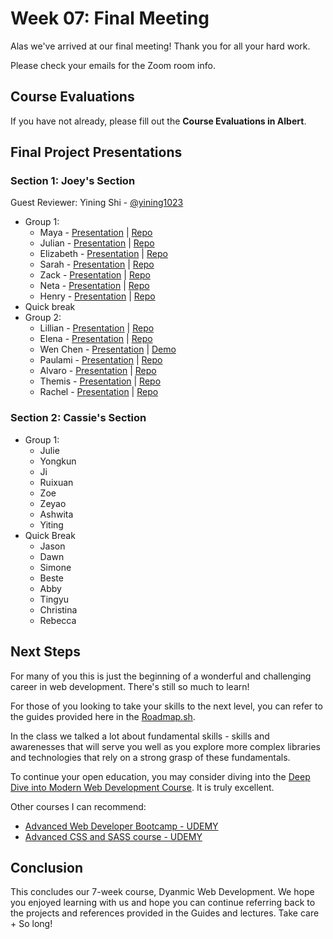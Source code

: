 # Week 07: Final Meeting

Alas we've arrived at our final meeting! Thank you for all your hard work. 

Please check your emails for the Zoom room info. 

## Course Evaluations

If you have not already, please fill out the **Course Evaluations in Albert**.

## Final Project Presentations

### Section 1: Joey's Section

Guest Reviewer: Yining Shi - [@yining1023](https://1023.io)

* Group 1:
    * Maya - [Presentation](https://vimeo.com/400029799) | [Repo](https://github.com/mayapruitt/Thesis_2020)
    * Julian - [Presentation](https://www.youtube.com/watch?v=QQHi4SgirS4&feature=youtu.be) | [Repo](https://github.com/juliantisomathews/biodesign)
    * Elizabeth - [Presentation](https://www.youtube.com/watch?v=hBtl36URvp4&feature=youtu.be) | [Repo](https://github.com/blatinegra/assignment-4)
    * Sarah - [Presentation](https://youtu.be/gCwgPvSb4XU) | [Repo](https://github.com/sarahliriano/diary-final-r)
    * Zack - [Presentation](https://cuinjune-?mongo-synth.glitch.me/) | [Repo](https://github.com/cuinjune/mongo-synth)
    * Neta - [Presentation](https://youtu.be/7-Aiut1pkfk ) | [Repo](https://github.com/netanoir/black-photo-booth)
    * Henry - [Presentation](https://vimeo.com/399769540) | [Repo](https://github.com/henrywang95/restart2020)
* Quick break
* Group 2:
    * Lillian - [Presentation](#) | [Repo](https://github.com/lillianritchie/DWD-FINAL)
    * Elena - [Presentation](https://www.youtube.com/watch?v=wKZ9cbiERiI) | [Repo]()
    * Wen Chen - [Presentation](#) | [Demo](https://wenchen1114-dwd-gay-right-time-line.glitch.me/)
    * Paulami - [Presentation](https://www.youtube.com/watch?v=HDFDubWNhrU&feature=youtu.be) | [Repo](https://github.com/Paulami/feelings-log)
    * Alvaro - [Presentation](#) | [Repo](https://github.com/lacouture100/Dynamic-Web-Development-Final-Project)
    * Themis - [Presentation](https://www.youtube.com/watch?v=11yXDBP00xk&feature=youtu.be) | [Repo](https://github.com/themiscadiz/Final-dwd)
    * Rachel - [Presentation](https://www.youtube.com/watch?v=GQG_W5NManI&feature=youtu.be) | [Repo](https://github.com/raclim/love-app)

### Section 2: Cassie's Section

* Group 1:
   * Julie
   * Yongkun
   * Ji
   * Ruixuan
   * Zoe
   * Zeyao
   * Ashwita
   * Yiting
* Quick Break
   * Jason
   * Dawn
   * Simone
   * Beste
   * Abby
   * Tingyu
   * Christina
   * Rebecca



## Next Steps

For many of you this is just the beginning of a wonderful and challenging career in web development. There's still so much to learn!

For those of you looking to take your skills to the next level, you can refer to the guides provided here in the [Roadmap.sh](https://roadmap.sh/). 

In the class we talked a lot about fundamental skills - skills and awarenesses that will serve you well as you explore more complex libraries and technologies that rely on a strong grasp of these fundamentals. 

To continue your open education, you may consider diving into the [Deep Dive into Modern Web Development Course](https://fullstackopen.com/en/). It is truly excellent. 

Other courses I can recommend:
* [Advanced Web Developer Bootcamp - UDEMY](https://www.udemy.com/course/the-advanced-web-developer-bootcamp/)
* [Advanced CSS and SASS course - UDEMY](https://www.udemy.com/course/advanced-css-and-sass/)

## Conclusion

This concludes our 7-week course, Dyanmic Web Development. We hope you enjoyed learning with us and hope you can continue referring back to the projects and references provided in the Guides and lectures. Take care + So long!
